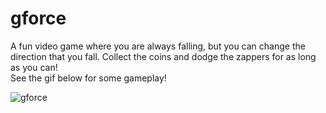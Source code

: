 # gforce
A fun video game where you are always falling, but you can change the direction that you fall. Collect the coins and dodge the zappers for as long as you can!      
  See the gif below for some gameplay!




![gforce](https://github.com/jperry45/gforce/blob/master/gforce.gif)
